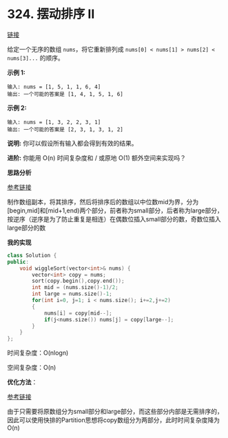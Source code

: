# 324. 摆动排序 II

[链接](https://leetcode-cn.com/problems/wiggle-sort-ii/description/)

给定一个无序的数组 `nums`，将它重新排列成 `nums[0] < nums[1] > nums[2] < nums[3]...` 的顺序。

**示例 1:**

```
输入: nums = [1, 5, 1, 1, 6, 4]
输出: 一个可能的答案是 [1, 4, 1, 5, 1, 6]
```

**示例 2:**

```
输入: nums = [1, 3, 2, 2, 3, 1]
输出: 一个可能的答案是 [2, 3, 1, 3, 1, 2]
```

**说明:**
 你可以假设所有输入都会得到有效的结果。

**进阶:**
 你能用 O(n) 时间复杂度和 / 或原地 O(1) 额外空间来实现吗？

**思路分析**

[参考链接](https://blog.csdn.net/decaywood/article/details/50606725)

制作数组副本，将其排序，然后将排序后的数组以中位数mid为界，分为[begin,mid]和[mid+1,end)两个部分，前者称为small部分，后者称为large部分，按逆序（逆序是为了防止重复是相连）在偶数位插入small部分的数，奇数位插入large部分的数

**我的实现**

```c++
class Solution {
public:
    void wiggleSort(vector<int>& nums) {
        vector<int> copy = nums;
        sort(copy.begin(),copy.end());
        int mid = (nums.size()-1)/2;
        int large = nums.size()-1;
        for(int i=0, j=1; i < nums.size(); i+=2,j+=2)
        {
            nums[i] = copy[mid--];
            if(j<nums.size()) nums[j] = copy[large--];
        }
    }
};
```

时间复杂度：O(nlogn)

空间复杂度：O(n)

**优化方法**：

[参考链接](https://github.com/arkingc/leetcode/tree/master/324.Wiggle%20Sort%20II)

由于只需要将原数组分为small部分和large部分，而这些部分内部是无需排序的，因此可以使用快排的Partition思想将copy数组分为两部分，此时时间复杂度降为O(n)


